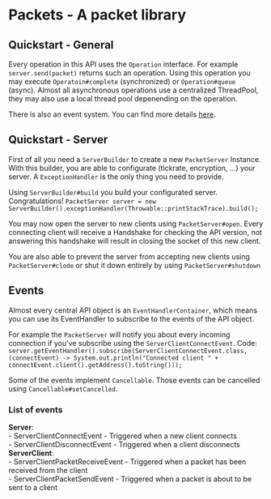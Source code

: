 # Packets - A packet library

## Quickstart - General
Every operation in this API uses the <code>Operation</code> interface.
For example <code>server.send(packet)</code> returns such an operation.
Using this operation you may execute <code>Operatoin#complete</code> (synchronized) or <code>Operation#queue</code> (async).
Almost all asynchronous operations use a centralized ThreadPool, they may also use a local thread pool depenending on the operation.

There is also an event system. You can find more details <a href='#Events'>here</a>.

## Quickstart - Server
First of all you need a <code>ServerBuilder</code> to create a new <code>PacketServer</code> Instance.
With this builder, you are able to configurate (tickrate, encryption, ...) your server. A <code>ExceptionHandler</code> is the only thing you need to provide.

Using <code>ServerBuilder#build</code> you build your configurated server. Congratulations!
<code>PacketServer server = new ServerBuilder().exceptionHandler(Throwable::printStackTrace).build();</code>

You may now open the server to new clients using <code>PacketServer#open</code>.
Every connecting client will receive a Handshake for checking the API version, not answering this handshake will result in closing the socket of this new client.

You are also able to prevent the server from accepting new clients using <code>PacketServer#clode</code> or shut it down entirely by using <code>PacketServer#shutdown</code>

## Events
Almost every central API object is an <code>EventHandlerContainer</code>, which means you can use its EventHandler to subscribe to the events of the API object.

For example the <code>PacketServer</code> will notify you about every incoming connection if you've subscribe using the <code>ServerClientConnectEvent</code>.
Code: <code>server.getEventHandler().subscribe(ServerClientConnectEvent.class, (connectEvent) -> System.out.println("Connected client " + connectEvent.client().getAddress().toString()));
</code>

Some of the events implement <code>Cancellable</code>. Those events can be cancelled using <code>Cancellable#setCancelled</code>.

### List of events
  **Server**:<br>
    - ServerClientConnectEvent - Triggered when a new client connects<br>
    - ServerClientDisconnectEvent - Triggered when a client disconnects<br>
    **ServerClient**:<br>
      - ServerClientPacketReceiveEvent - Triggered when a packet has been received from the client<br>
      - ServerClientPacketSendEvent - Triggered when a packet is about to be sent to a client<br>

